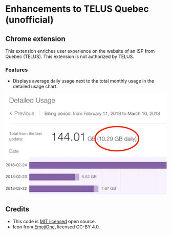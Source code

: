 # Enhancements to TELUS Quebec (unofficial)

## Chrome extension

This extension enriches user experience on the website of an ISP from Quebec (TELUS). This extension is not authorized by TELUS.

### Features

* Displays average daily usage next to the total monthly usage in the detailed usage chart.

![Example screenshot of using the Chrome extension](chrome-webstore/daily-average.png)

## Credits

* This code is [MIT licensed](LICENSE) open source.
* Icon from [EmojiOne](http://emojione.com/), licensed CC-BY 4.0.
